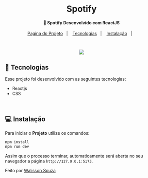 <h1 align="center">
    Spotify
</h1>

<h4 align="center">
  🚀 Spotify Desenvolvido com ReactJS
</h4>

<p align="center">
  <a href="https://spotify-react-h0cl3gndr-walisson27.vercel.app/">Pagina do Projeto</a>&nbsp;&nbsp;&nbsp;|&nbsp;&nbsp;&nbsp;
  <a href="#rocket-tecnologias">Tecnologias</a>&nbsp;&nbsp;&nbsp;|&nbsp;&nbsp;&nbsp;
  <a href="#-instalação">Instalação</a>&nbsp;&nbsp;&nbsp;|&nbsp;&nbsp;&nbsp;
</p>

<br>
<p align="center">
  <img src="https://user-images.githubusercontent.com/48169247/191550629-e2c1069e-602d-4824-af1f-b50ee90b56f9.png">

</p>

## :rocket: Tecnologias

Esse projeto foi desenvolvido com as seguintes tecnologias:

- Reactjs
- CSS
<br>

## 💻 Instalação

Para iniciar o **Projeto** utilize os comandos:

```bash
npm install
npm run dev
```

Assim que o processo terminar, automaticamente será aberta no seu navegador a página `http://127.0.0.1:5173`.

Feito por [Walisson Souza](https://github.com/walisson27)
